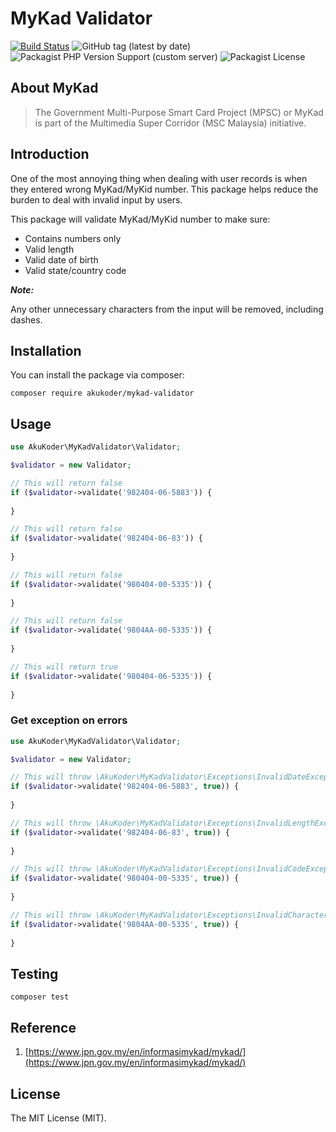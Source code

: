 # MyKad Validator

[![Build Status](https://travis-ci.org/akukoder/mykad-validator.svg?branch=master)](https://travis-ci.org/akukoder/mykad-validator)
![GitHub tag (latest by date)](https://img.shields.io/github/v/tag/akukoder/mykad-validator)
![Packagist PHP Version Support (custom server)](https://img.shields.io/packagist/php-v/akukoder/mykad-validator)
![Packagist License](https://img.shields.io/packagist/l/akukoder/mykad-validator)


## About MyKad

<blockquote>
    The Government Multi-Purpose Smart Card Project (MPSC) or MyKad is part of the Multimedia Super Corridor (MSC Malaysia) initiative.
</blockquote>

## Introduction

One of the most annoying thing when dealing with user records is when they entered wrong MyKad/MyKid number. 
This package helps reduce the burden to deal with invalid input by users.

This package will validate MyKad/MyKid number to make sure:

- Contains numbers only
- Valid length 
- Valid date of birth
- Valid state/country code

***Note:***

Any other unnecessary characters from the input will be removed, including dashes.

## Installation

You can install the package via composer:

```
composer require akukoder/mykad-validator
```

## Usage

```php
use AkuKoder\MyKadValidator\Validator;

$validator = new Validator;

// This will return false
if ($validator->validate('982404-06-5883')) {
    
}

// This will return false
if ($validator->validate('982404-06-83')) {
    
}

// This will return false
if ($validator->validate('980404-00-5335')) {
    
}

// This will return false
if ($validator->validate('9804AA-00-5335')) {
    
}

// This will return true
if ($validator->validate('980404-06-5335')) {
    
}
```

### Get exception on errors

```php
use AkuKoder\MyKadValidator\Validator;

$validator = new Validator;

// This will throw \AkuKoder\MyKadValidator\Exceptions\InvalidDateException
if ($validator->validate('982404-06-5883', true)) {
    
}

// This will throw \AkuKoder\MyKadValidator\Exceptions\InvalidLengthException
if ($validator->validate('982404-06-83', true)) {
    
}

// This will throw \AkuKoder\MyKadValidator\Exceptions\InvalidCodeException
if ($validator->validate('980404-00-5335', true)) {
    
}

// This will throw \AkuKoder\MyKadValidator\Exceptions\InvalidCharacterException
if ($validator->validate('9804AA-00-5335', true)) {
    
}
```

## Testing

```
composer test
```

## Reference

1. [https://www.jpn.gov.my/en/informasimykad/mykad/](https://www.jpn.gov.my/en/informasimykad/mykad/)

## License

The MIT License (MIT).